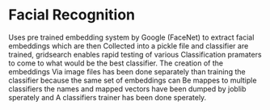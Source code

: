 # Facial Recognition 

Uses pre trained embedding system by Google (FaceNet) to extract facial embeddings which are then
Collected into a pickle file and classifier are trained, gridsearch enables rapid testing of various 
Classification pramaters to come to what would be the best classifier. The creation of the embeddings 
Via image files has been done separately than training the classifier because the same set of embeddings can
Be mappes to multiple classifiers the names and mapped vectors have been dumped by joblib sperately and
A classifiers trainer has been done sperately. 

